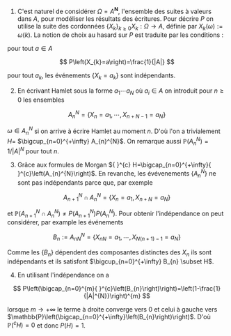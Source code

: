 1. C'est naturel de considérer $\Omega=A^{\mathbf{N}}$, l'ensemble des suites à valeurs dans $A$, pour modéliser les résultats des écritures. Pour décrire $P$ on utilise la suite des cordonnées $\left\{X_{k}\right\}_{k \geqslant 0} X_{k}: \Omega \rightarrow A$, définie par $X_{k}(\omega):=\omega(k)$. La notion de choix au hasard sur $P$ est traduite par les conditions :

pour tout $a \in A$

$$
P\left(X_{k}=a\right)=\frac{1}{|A|}
$$

pour tout $a_{k}$, les événements $\left\{X_{k}=a_{k}\right\}$ sont indépendants.

2. En écrivant Hamlet sous la forme $a_{1} \cdots a_{N}$ où $a_{i} \in A$ on introduit pour $n \geqslant 0$ les ensembles

$$
A_{n}^{N}=\left\{X_{n}=a_{1}, \cdots, X_{n+N-1}=a_{N}\right\}
$$

$\omega \in A_{n}^{N}$ si on arrive à écrire Hamlet au moment $n$. D'où l'on a trivialement $H=$ $\bigcup_{n=0}^{+\infty} A_{n}^{N}$. On remarque aussi $\mathbb{P}\left(A_{n}^{N}\right)=1 /|A|^{N}$ pour tout $n$.

3. Grâce aux formules de Morgan ${ }^{c} H=\bigcap_{n=0}^{+\infty}{ }^{c}\left(A_{n}^{N}\right)$. En revanche, les évévenements $\left\{A_{n}^{N}\right\}$ ne sont pas indépendants parce que, par exemple

$$
A_{n+1}^{N} \cap A_{n}^{N}=\left\{X_{n}=a_{1}, X_{n+N}=a_{N}\right\}
$$

et $\mathbb{P}\left(A_{n+1}^{N} \cap A_{n}^{N}\right) \neq P\left(A_{n+1}^{N}\right) P\left(A_{n}^{N}\right)$. Pour obtenir l'indépendance on peut considérer, par example les événements

$$
B_{n}:=A_{n N}^{N}=\left\{X_{n N}=a_{1}, \cdots, X_{N(n+1)-1}=a_{N}\right\}
$$

Comme les $\left\{B_{n}\right\}$ dépendent des composantes distinctes des $X_{n}$ ils sont indépendants et ils satisfont $\bigcup_{n=0}^{+\infty} B_{n} \subset H$.

4. En utilisant l'indépendance on a

$$
P\left(\bigcap_{n=0}^{m}{ }^{c}\left(B_{n}\right)\right)=\left(1-\frac{1}{|A|^{N}}\right)^{m}
$$

lorsque $m \rightarrow+\infty$ le terme à droite converge vers 0 et celui à gauche vers $\mathbb{P}\left(\bigcap_{n=0}^{+\infty}\left(B_{n}\right)\right)$. D'où $\mathbb{P}\left({ }^{c} H\right)=0$ et donc $P(H)=1$.